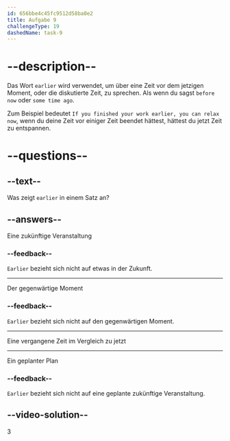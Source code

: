 ```yaml
---
id: 656bbe4c45fc9512d58ba0e2
title: Aufgabe 9
challengeType: 19
dashedName: task-9
---
```


# --description--

Das Wort `earlier` wird verwendet, um über eine Zeit vor dem jetzigen Moment, oder die diskutierte Zeit, zu sprechen. Als wenn du sagst `before now` oder `some time ago`.

Zum Beispiel bedeutet `If you finished your work earlier, you can relax now`, wenn du deine Zeit vor einiger Zeit beendet hättest, hättest du jetzt Zeit zu entspannen.

# --questions--

## --text--

Was zeigt `earlier` in einem Satz an?

## --answers--

Eine zukünftige Veranstaltung

### --feedback--

`Earlier` bezieht sich nicht auf etwas in der Zukunft.

---

Der gegenwärtige Moment

### --feedback--

`Earlier` bezieht sich nicht auf den gegenwärtigen Moment.

---

Eine vergangene Zeit im Vergleich zu jetzt

---

Ein geplanter Plan

### --feedback--

`Earlier` bezieht sich nicht auf eine geplante zukünftige Veranstaltung.

## --video-solution--

3
